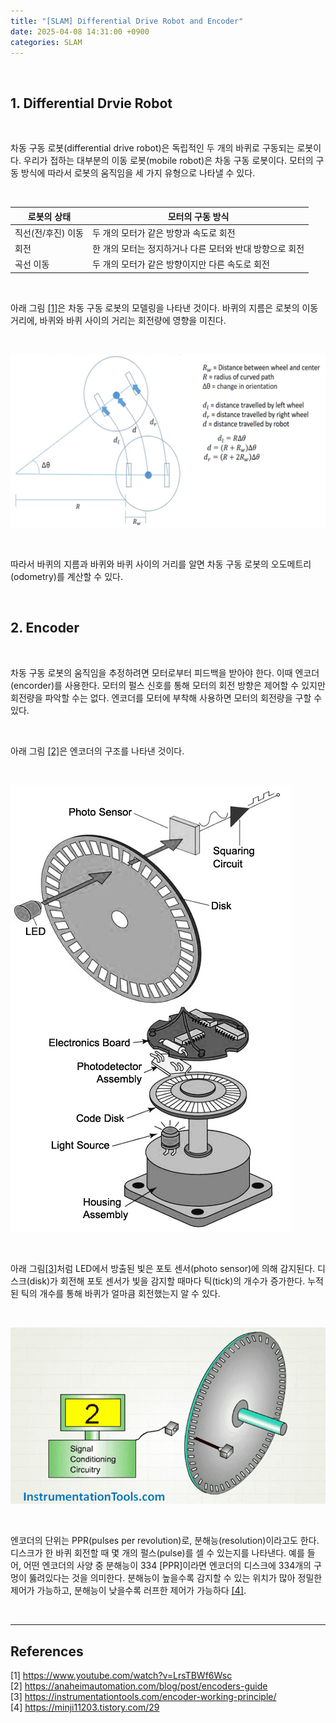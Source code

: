 ```yaml
---
title: "[SLAM] Differential Drive Robot and Encoder"
date: 2025-04-08 14:31:00 +0900
categories: SLAM
---
```


<br>

## 1. Differential Drvie Robot

<br>

차동 구동 로봇(differential drive robot)은 독립적인 두 개의 바퀴로 구동되는 로봇이다. 우리가 접하는 대부분의 이동 로봇(mobile robot)은 차동 구동 로봇이다. 모터의 구동 방식에 따라서 로봇의 움직임을 세 가지 유형으로 나타낼 수 있다.

<br>

|로봇의 상태|모터의 구동 방식|
|---|---|
|직선(전/후진) 이동|두 개의 모터가 같은 방향과 속도로 회전|
|회전|한 개의 모터는 정지하거나 다른 모터와 반대 방향으로 회전|
|곡선 이동|두 개의 모터가 같은 방향이지만 다른 속도로 회전|

<br>

아래 그림 [[1]](https://www.youtube.com/watch?v=LrsTBWf6Wsc)은 차동 구동 로봇의 모델링을 나타낸 것이다. 바퀴의 지름은 로봇의 이동 거리에, 바퀴와 바퀴 사이의 거리는 회전량에 영향을 미친다.

<br>

![Differential drive modeling](/assets/img/2025-04-08/differential-drive-modeling.png)

<br>

따라서 바퀴의 지름과 바퀴와 바퀴 사이의 거리를 알면 차동 구동 로봇의 오도메트리(odometry)를 계산할 수 있다.

<br>

## 2. Encoder

<br>

차동 구동 로봇의 움직임을 추정하려면 모터로부터 피드백을 받아야 한다. 이때 엔코더(encorder)를 사용한다. 모터의 펄스 신호를 통해 모터의 회전 방향은 제어할 수 있지만 회전량을 파악할 수는 없다. 엔코더를 모터에 부착해 사용하면 모터의 회전량을 구할 수 있다.

<br>

아래 그림 [[2]](https://anaheimautomation.com/blog/post/encoders-guide)은 엔코더의 구조를 나타낸 것이다.

<br>

![Encorder components](/assets/img/2025-04-08/encoder-components.png)

<br>

아래 그림[[3]](https://instrumentationtools.com/encoder-working-principle/)처럼 LED에서 방출된 빛은 포토 센서(photo sensor)에 의해 감지된다. 디스크(disk)가 회전해 포토 센서가 빛을 감지할 때마다 틱(tick)의 개수가 증가한다. 누적된 틱의 개수를 통해 바퀴가 얼마큼 회전했는지 알 수 있다.

<br>

![Encorder working principle](/assets/img/2025-04-08/encorder-working-principle.gif)

<br>

엔코더의 단위는 PPR(pulses per revolution)로, 분해능(resolution)이라고도 한다. 디스크가 한 바퀴 회전할 때 몇 개의 펄스(pulse)를 셀 수 있는지를 나타낸다. 예를 들어, 어떤 엔코더의 사양 중 분해능이 334 [PPR]이라면 엔코더의 디스크에 334개의 구멍이 뚫려있다는 것을 의미한다. 분해능이 높을수록 감지할 수 있는 위치가 많아 정밀한 제어가 가능하고, 분해능이 낮을수록 러프한 제어가 가능하다 [[4]](https://minji11203.tistory.com/29).

<br>

---

## References

[1] <https://www.youtube.com/watch?v=LrsTBWf6Wsc>  
[2] <https://anaheimautomation.com/blog/post/encoders-guide>  
[3] <https://instrumentationtools.com/encoder-working-principle/>  
[4] <https://minji11203.tistory.com/29>

&nbsp;